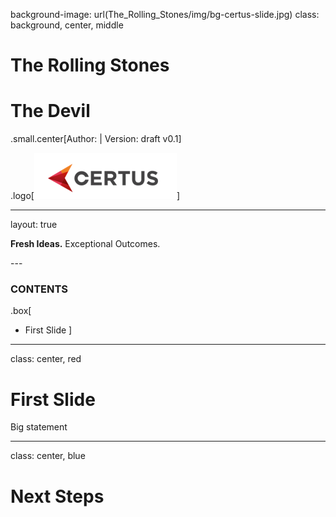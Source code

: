 background-image: url(The_Rolling_Stones/img/bg-certus-slide.jpg)
class: background, center, middle

# The Rolling Stones

# The Devil

.small.center[Author:   |   Version: draft v0.1]

.logo[<img src="The_Rolling_Stones/img/logo.png"/>]

---
layout: true
<div id="footer-content"><p><strong>Fresh Ideas.</strong> Exceptional Outcomes.</p></div>
---


### CONTENTS

.box[
* First Slide
]

---

class: center, red

# First Slide

Big statement

---

class: center, blue

# Next Steps
